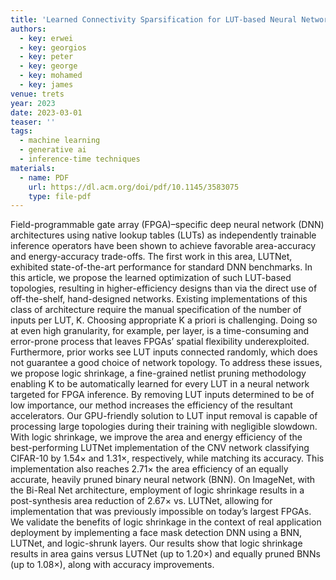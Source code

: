```yaml
---
title: 'Learned Connectivity Sparsification for LUT-based Neural Networks'
authors:
  - key: erwei
  - key: georgios
  - key: peter
  - key: george
  - key: mohamed
  - key: james
venue: trets
year: 2023
date: 2023-03-01
teaser: ''
tags:
  - machine learning
  - generative ai
  - inference-time techniques
materials:
  - name: PDF
    url: https://dl.acm.org/doi/pdf/10.1145/3583075
    type: file-pdf
---
```


Field-programmable gate array (FPGA)–specific deep neural network (DNN) architectures using native lookup tables (LUTs) as independently trainable inference operators have been shown to achieve favorable area-accuracy and energy-accuracy trade-offs. The first work in this area, LUTNet, exhibited state-of-the-art performance for standard DNN benchmarks. In this article, we propose the learned optimization of such LUT-based topologies, resulting in higher-efficiency designs than via the direct use of off-the-shelf, hand-designed networks. Existing implementations of this class of architecture require the manual specification of the number of inputs per LUT, K. Choosing appropriate K a priori is challenging. Doing so at even high granularity, for example, per layer, is a time-consuming and error-prone process that leaves FPGAs’ spatial flexibility underexploited. Furthermore, prior works see LUT inputs connected randomly, which does not guarantee a good choice of network topology. To address these issues, we propose logic shrinkage, a fine-grained netlist pruning methodology enabling K to be automatically learned for every LUT in a neural network targeted for FPGA inference. By removing LUT inputs determined to be of low importance, our method increases the efficiency of the resultant accelerators. Our GPU-friendly solution to LUT input removal is capable of processing large topologies during their training with negligible slowdown. With logic shrinkage, we improve the area and energy efficiency of the best-performing LUTNet implementation of the CNV network classifying CIFAR-10 by 1.54× and 1.31×, respectively, while matching its accuracy. This implementation also reaches 2.71× the area efficiency of an equally accurate, heavily pruned binary neural network (BNN). On ImageNet, with the Bi-Real Net architecture, employment of logic shrinkage results in a post-synthesis area reduction of 2.67× vs. LUTNet, allowing for implementation that was previously impossible on today’s largest FPGAs. We validate the benefits of logic shrinkage in the context of real application deployment by implementing a face mask detection DNN using a BNN, LUTNet, and logic-shrunk layers. Our results show that logic shrinkage results in area gains versus LUTNet (up to 1.20×) and equally pruned BNNs (up to 1.08×), along with accuracy improvements.